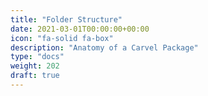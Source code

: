 ```yaml
---
title: "Folder Structure"
date: 2021-03-01T00:00:00+00:00
icon: "fa-solid fa-box"
description: "Anatomy of a Carvel Package"
type: "docs"
weight: 202
draft: true
---
```

